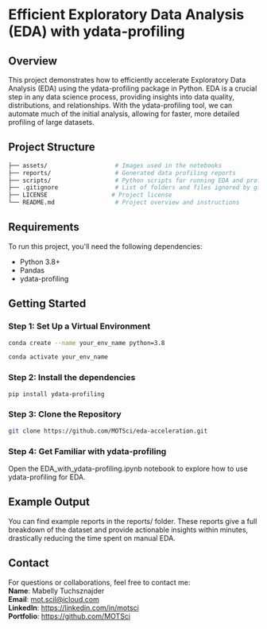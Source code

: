 # Efficient Exploratory Data Analysis (EDA) with ydata-profiling

## Overview

This project demonstrates how to efficiently accelerate Exploratory Data Analysis (EDA) using the ydata-profiling package in Python. EDA is a crucial step in any data science process, providing insights into data quality, distributions, and relationships. With the ydata-profiling tool, we can automate much of the initial analysis, allowing for faster, more detailed profiling of large datasets.

## Project Structure

```bash
├── assets/                   # Images used in the notebooks
├── reports/                  # Generated data profiling reports
├── scripts/                  # Python scripts for running EDA and profiling tasks
├── .gitignore                # List of folders and files ignored by gitignore
├── LICENSE                  # Project license
└── README.md                 # Project overview and instructions
```

## Requirements

To run this project, you'll need the following dependencies:

- Python 3.8+
- Pandas
- ydata-profiling

## Getting Started

### Step 1: Set Up a Virtual Environment

```bash
conda create --name your_env_name python=3.8

conda activate your_env_name
```

### Step 2: Install the dependencies

```bash
pip install ydata-profiling
```

### Step 3: Clone the Repository

```bash
git clone https://github.com/MOTSci/eda-acceleration.git
```

### Step 4: Get Familiar with ydata-profiling

Open the EDA_with_ydata-profiling.ipynb notebook to explore how to use ydata-profiling for EDA.

## Example Output

You can find example reports in the reports/ folder. These reports give a full breakdown of the dataset and provide actionable insights within minutes, drastically reducing the time spent on manual EDA.

## Contact

For questions or collaborations, feel free to contact me:  
**Name**: Mabelly Tuchsznajder  
**Email**: <mot.scil@icloud.com>  
**LinkedIn**: <https://linkedin.com/in/motsci>  
**Portfolio**: <https://github.com/MOTSci>  
